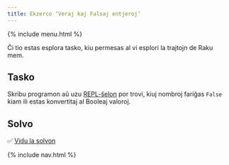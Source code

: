 ```yaml
---
title: Ekzerco ‘Veraj kaj Falsaj entjeroj’
---
```


{% include menu.html %}

Ĉi tio estas esplora tasko, kiu permesas al vi esplori la trajtojn de Raku mem.

## Tasko

Skribu programon aŭ uzu [REPL-ŝelon](/eo/essentials/running-programs/from-repl) por trovi, kiuj nombroj fariĝas `False` kiam ili estas konvertitaj al Booleaj valoroj.

## Solvo

✅ [Vidu la solvon](solution)

{% include nav.html %}